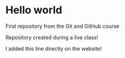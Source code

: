 # Hello world
First repository from the Git and GitHub course

Repository created during a live class!

I added this line directly on the website!
